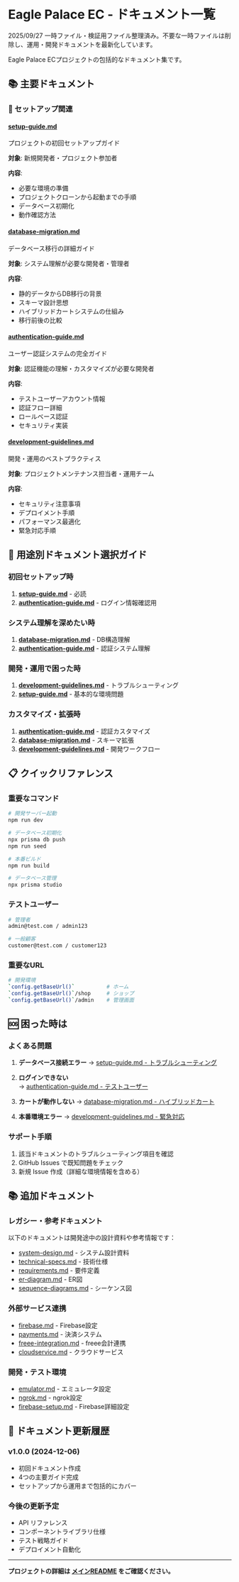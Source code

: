 # Eagle Palace EC - ドキュメント一覧

2025/09/27 一時ファイル・検証用ファイル整理済み。不要な一時ファイルは削除し、運用・開発ドキュメントを最新化しています。

Eagle Palace ECプロジェクトの包括的なドキュメント集です。

## 📚 主要ドキュメント

### 🚀 セットアップ関連

#### [setup-guide.md](./setup-guide.md)
プロジェクトの初回セットアップガイド

**対象**: 新規開発者・プロジェクト参加者

**内容**:
- 必要な環境の準備
- プロジェクトクローンから起動までの手順
- データベース初期化
- 動作確認方法

#### [database-migration.md](./database-migration.md)
データベース移行の詳細ガイド

**対象**: システム理解が必要な開発者・管理者

**内容**:
- 静的データからDB移行の背景
- スキーマ設計思想
- ハイブリッドカートシステムの仕組み
- 移行前後の比較

#### [authentication-guide.md](./authentication-guide.md)
ユーザー認証システムの完全ガイド

**対象**: 認証機能の理解・カスタマイズが必要な開発者

**内容**:
- テストユーザーアカウント情報
- 認証フロー詳細
- ロールベース認証
- セキュリティ実装

#### [development-guidelines.md](./development-guidelines.md)
開発・運用のベストプラクティス

**対象**: プロジェクトメンテナンス担当者・運用チーム

**内容**:
- セキュリティ注意事項
- デプロイメント手順
- パフォーマンス最適化
- 緊急対応手順

## 🎯 用途別ドキュメント選択ガイド

### 初回セットアップ時

1. **[setup-guide.md](./setup-guide.md)** - 必読
2. **[authentication-guide.md](./authentication-guide.md)** - ログイン情報確認用

### システム理解を深めたい時

1. **[database-migration.md](./database-migration.md)** - DB構造理解
2. **[authentication-guide.md](./authentication-guide.md)** - 認証システム理解

### 開発・運用で困った時

1. **[development-guidelines.md](./development-guidelines.md)** - トラブルシューティング
2. **[setup-guide.md](./setup-guide.md)** - 基本的な環境問題

### カスタマイズ・拡張時

1. **[authentication-guide.md](./authentication-guide.md)** - 認証カスタマイズ
2. **[database-migration.md](./database-migration.md)** - スキーマ拡張
3. **[development-guidelines.md](./development-guidelines.md)** - 開発ワークフロー

## 📋 クイックリファレンス

### 重要なコマンド

```bash
# 開発サーバー起動
npm run dev

# データベース初期化
npx prisma db push
npm run seed

# 本番ビルド
npm run build

# データベース管理
npx prisma studio
```

### テストユーザー

```bash
# 管理者
admin@test.com / admin123

# 一般顧客  
customer@test.com / customer123
```

### 重要なURL

```bash
# 開発環境
`config.getBaseUrl()`          # ホーム
`config.getBaseUrl()`/shop     # ショップ
`config.getBaseUrl()`/admin    # 管理画面
```

## 🆘 困った時は

### よくある問題

1. **データベース接続エラー**
   → [setup-guide.md - トラブルシューティング](./setup-guide.md#トラブルシューティング)

2. **ログインできない**  
   → [authentication-guide.md - テストユーザー](./authentication-guide.md#テストユーザーアカウント)

3. **カートが動作しない**
   → [database-migration.md - ハイブリッドカート](./database-migration.md#ハイブリッドカートシステムの実装)

4. **本番環境エラー**
   → [development-guidelines.md - 緊急対応](./development-guidelines.md#緊急対応手順)

### サポート手順

1. 該当ドキュメントのトラブルシューティング項目を確認
2. GitHub Issues で既知問題をチェック
3. 新規 Issue 作成（詳細な環境情報を含める）

## 📚 追加ドキュメント

### レガシー・参考ドキュメント

以下のドキュメントは開発途中の設計資料や参考情報です：

- [system-design.md](./system-design.md) - システム設計資料
- [technical-specs.md](./technical-specs.md) - 技術仕様
- [requirements.md](./requirements.md) - 要件定義
- [er-diagram.md](./er-diagram.md) - ER図
- [sequence-diagrams.md](./sequence-diagrams.md) - シーケンス図

### 外部サービス連携

- [firebase.md](./firebase.md) - Firebase設定
- [payments.md](./payments.md) - 決済システム
- [freee-integration.md](./freee-integration.md) - freee会計連携
- [cloudservice.md](./cloudservice.md) - クラウドサービス

### 開発・テスト環境

- [emulator.md](./emulator.md) - エミュレータ設定
- [ngrok.md](./ngrok.md) - ngrok設定
- [firebase-setup.md](./firebase-setup.md) - Firebase詳細設定

## 📝 ドキュメント更新履歴

### v1.0.0 (2024-12-06)

- 初回ドキュメント作成
- 4つの主要ガイド完成
- セットアップから運用まで包括的にカバー

### 今後の更新予定

- API リファレンス
- コンポーネントライブラリ仕様
- テスト戦略ガイド
- デプロイメント自動化

---

**プロジェクトの詳細は [メインREADME](../README.md) をご確認ください。**
